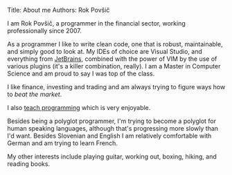 Title: About me
Authors: Rok Povšič

I am Rok Povšič, a programmer in the financial sector, working professionally since 2007.

As a programmer I like to write clean code, one that is robust, maintainable, and simply good to look at.
My IDEs of choice are Visual Studio, and everything from [JetBrains](https://www.jetbrains.com/), combined
with the power of VIM by the use of various plugins (it's a killer combination, really). I am a Master in Computer Science
and am proud to say I was top of the class.

I like finance, investing and trading and am always trying to figure ways how to _beat the market_.

I also [teach programming](https://www.smartninja.org/) which is very enjoyable.

Besides being a polyglot programmer, I'm trying to become a polyglot for human speaking languages, although that's
progressing more slowly than I'd want. Besides Slovenian and English I am relatively comfortable with German and
am trying to learn French.

My other interests include playing guitar, working out, boxing, hiking,
and reading books.
